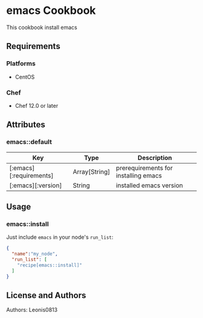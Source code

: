 # emacs Cookbook

This cookbook install emacs

## Requirements

### Platforms

- CentOS

### Chef

- Chef 12.0 or later

## Attributes

### emacs::default

|Key                    |Type         |Description                         |
|-----------------------|-------------|------------------------------------|
|[:emacs][:requirements]|Array[String]|prerequirements for installing emacs|
|[:emacs][:version]     |String       |installed emacs version             |

## Usage

### emacs::install

Just include `emacs` in your node's `run_list`:

```json
{
  "name":"my_node",
  "run_list": [
    "recipe[emacs::install]"
  ]
}
```

## License and Authors

Authors: Leonis0813
